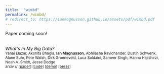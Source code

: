 ```yaml
---
title:  "wimbd"
permalink: /wimbd/
# redirect_to: https://ianmagnusson.github.io/assets/pdf/wimbd.pdf
---
```

Paper coming soon!


<br>*What's In My Big Data?*
<br><sub>Yanai Elazar, Akshita Bhagia, **Ian Magnusson**, Abhilasha Ravichander, Dustin Schwenk, Alane Suhr, Pete Walsh, Dirk Groeneveld, Luca Soldaini, Sameer Singh, Hanna Hajishirzi, Noah A. Smith, Jesse Dodge</sub>
<br><sub> arxiv // [[paper](https://ianmagnusson.github.io/assets/pdf/wimbd.pdf)] [[code](https://github.com/allenai/wimbd)] [[demo](https://wimbd.apps.allenai.org)] [[press](https://www.marktechpost.com/2023/11/05/peeking-inside-pandoras-box-unveiling-the-hidden-complexities-of-language-model-datasets-with-whats-in-my-big-data-wimbd/)] </sub>
